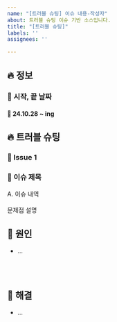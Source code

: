 ```yaml
---
name: "[트러블 슈팅] 이슈 내용-작성자"
about: 트러블 슈팅 이슈 기반 소스입니다.
title: "[트러블 슈팅]"
labels: ''
assignees: ''

---
```


## 🔥 정보
### 🚨 시작, 끝 날짜
#### 🚧 24.10.28 ~ ing

## 🔥 트러블 슈팅
### 🚨 Issue 1
### 🚧 이슈 제목

A. 이슈 내역
<br>
<br>
문제점 설명
<br>
## 🛑 원인
- ...
<br>
<br>

## 🚥 해결
- ...
